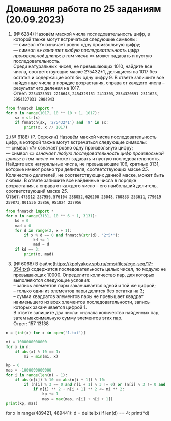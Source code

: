 # Домашняя работа по 25 заданиям (20.09.2023)

1. (№ 6284) Назовём маской числа последовательность цифр, в которой также могут встречаться следующие символы:  
— символ «?» означает ровно одну произвольную цифру;  
— символ «*» означает любую последовательность цифр произвольной длины; в том числе «*» может задавать и пустую последовательность.  
Среди натуральных чисел, не превышающих 1010, найдите все числа, соответствующие маске 2?5432*1, делящиеся на 1017 без остатка и содержащие хотя бы одну цифру 9. В ответе запишите все найденные числа в порядке возрастания, справа от каждого числа – результат его деления на 1017.  
Ответ: `2254325931 2216643`, `2454329151 2413303`, `2554320591 2511623`, `2954327031 2904943`
```python
from fnmatch import *
for x in range(1017, 10 ** 10 + 1, 1017):
    sx = str(x)
    if fnmatch(sx, '2?5432*1') and '9' in sx:
        print(x, x // 1017)
```
2.(№ 6188) (Р. Сорокин) Назовём маской числа последовательность цифр, в которой также могут встречаться следующие символы:  
— символ «?» означает ровно одну произвольную цифру;  
— символ «*» означает любую последовательность цифр произвольной длины; в том числе «*» может задавать и пустую последовательность.  
Найдите все натуральные числа, не превышающие 106, кратные 3131, которые имеют ровно три делителя, соответствующих маске 2*5*. Количество делителей, не соответствующих данной маске, может быть любым. В ответе запишите все найденные числа в порядке возрастания, а справа от каждого число – его наибольший делитель, соответствующий маске 2*5*.  
Ответ: `475912 237956`, `576104 288052`, `626200 25048`, `760833 253611`, `779619 259873`, `801536 25856`, `951824 237956`
```python
from fnmatch import *
for x in range(3131, 10 ** 6 + 1, 3131):
    kd = 0
    mad = 0
    for d in range(2, x + 1):
        if x % d == 0 and fnmatch(str(d), '2*5*'):
            kd += 1
            mad = d
    if kd == 3:
        print(x, mad)
```
3. (№ 6068) В файле(https://kpolyakov.spb.ru/cms/files/ege-seq/17-354.txt) содержится последовательность целых чисел, по модулю не превышающих 10000. Определите количество пар, для которых выполняются следующие условия:  
– запись элементов пары заканчивается одной и той же цифрой;  
– только один из элементов пары делится без остатка на 3;  
– сумма квадратов элементов пары не превышает квадрат наименьшего из всех элементов последовательности, запись которых заканчивается цифрой 1.  
В ответе запишите два числа: сначала количество найденных пар, затем максимальную сумму элементов этих пар.  
Ответ: 157 13138
```python
n = [int(x) for x in open('1.txt')]

mi = 1000000000000
for x in n:
    if abs(x) % 10 == 1:
        mi = min(mi, x)

kp = 0
mas = -1000000000000
for i in range(len(n) - 1):
    if abs(n[i]) % 10 == abs(n[i + 1]) % 10:
        if (n[i] % 3 == 0 and n[i + 1] % 3 != 0) or (n[i] % 3 != 0 and n[i + 1] % 3 == 0):
            if n[i] ** 2 + n[i + 1] ** 2 <= mi ** 2:
                kp += 1
                mas = max(mas, n[i] + n[i + 1])
print(kp, mas)
```


for x in range(489421, 489441):
    d = delitel(x)
    if len(d) == 4:
        print(*d)
```
